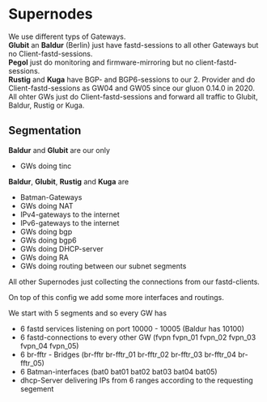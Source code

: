 # Supernodes

We use different typs of Gateways.  
**Glubit** an **Baldur** (Berlin) just have fastd-sessions to all other Gateways but no Client-fastd-sessions.  
**Pegol** just do monitoring and firmware-mirroring but no client-fastd-sessions.  
**Rustig** and **Kuga** have BGP- and BGP6-sessions to our 2. Provider and do Client-fastd-sessions as GW04 and GW05 since our gluon 0.14.0 in 2020.  
All ohter GWs just do Client-fastd-sessions and forward all traffic to Glubit, Baldur, Rustig or Kuga.  

## Segmentation
**Baldur** and **Glubit** are our only 
- GWs doing tinc 

**Baldur**, **Glubit**, **Rustig** and **Kuga** are
- Batman-Gateways 
- GWs doing NAT
- IPv4-gateways to the internet 
- IPv6-gateways to the internet 
- GWs doing bgp 
- GWs doing bgp6 
- GWs doing DHCP-server
- GWs doing RA
- GWs doing routing between our subnet segments

All other Supernodes just collecting the connections from our fastd-clients.  

On top of this config we add some more interfaces and routings. 

We start with 5 segments and so every GW has 
- 6 fastd services listening on port 10000 - 10005 (Baldur has 10100) 
- 6 fastd-connections to every other GW (fvpn fvpn_01 fvpn_02 fvpn_03 fvpn_04 fvpn_05)
- 6 br-fftr - Bridges (br-fftr br-fftr_01 br-fftr_02 br-fftr_03 br-fftr_04 br-fftr_05)
- 6 Batman-interfaces (bat0 bat01 bat02 bat03 bat04 bat05)
- dhcp-Server delivering IPs  from 6 ranges according to the requesting segement







